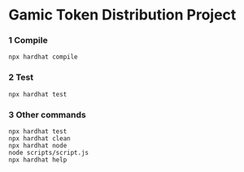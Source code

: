 # Gamic Token Distribution Project

### 1 Compile
```shell
npx hardhat compile
```

### 2 Test
```shell
npx hardhat test
```

### 3 Other commands
``` shell
npx hardhat test
npx hardhat clean
npx hardhat node
node scripts/script.js
npx hardhat help
```
